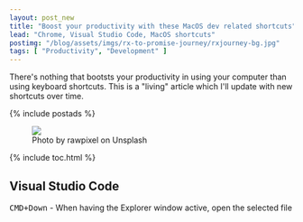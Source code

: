```yaml
---
layout: post_new
title: "Boost your productivity with these MacOS dev related shortcuts"
lead: "Chrome, Visual Studio Code, MacOS shortcuts"
postimg: "/blog/assets/imgs/rx-to-promise-journey/rxjourney-bg.jpg"
tags: [ "Productivity", "Development" ]
---
```


<div class="article-intro">
  There's nothing that bootsts your productivity in using your computer than using keyboard shortcuts. This is a "living" article
  which I'll update with new shortcuts over time.
</div>

{% include postads %}

<figure class="image--wide">
    <img src="/blog/assets/imgs/rx-to-promise-journey/rxjourney-bg.jpg">
    <figcaption>Photo by rawpixel on Unsplash</figcaption>
</figure>

{% include toc.html %}


## Visual Studio Code

<kbd>CMD+Down</kbd> - When having the Explorer window active, open the selected file


